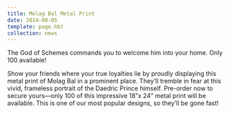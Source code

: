 ```yaml
---
title: Molag Bal Metal Print
date: 2014-08-05
template: page.hbt
collection: news
---
```


The God of Schemes commands you to welcome him into your home. Only 100 available!

Show your friends where your true loyalties lie by proudly displaying this metal print of Molag Bal in a prominent place. They’ll tremble in fear at this vivid, frameless portrait of the Daedric Prince himself. Pre-order now to secure yours—only 100 of this impressive 18”x 24” metal print will be available. This is one of our most popular designs, so they’ll be gone fast!